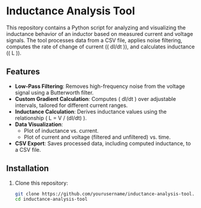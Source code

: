 # Inductance Analysis Tool

This repository contains a Python script for analyzing and visualizing the inductance behavior of an inductor based on measured current and voltage signals. The tool processes data from a CSV file, applies noise filtering, computes the rate of change of current (\( dI/dt \)), and calculates inductance (\( L \)).

## Features

- **Low-Pass Filtering**: Removes high-frequency noise from the voltage signal using a Butterworth filter.
- **Custom Gradient Calculation**: Computes \( dI/dt \) over adjustable intervals, tailored for different current ranges.
- **Inductance Calculation**: Derives inductance values using the relationship \( L = V / (dI/dt) \).
- **Data Visualization**:
  - Plot of inductance vs. current.
  - Plot of current and voltage (filtered and unfiltered) vs. time.
- **CSV Export**: Saves processed data, including computed inductance, to a CSV file.

## Installation

1. Clone this repository:
   ```bash
   git clone https://github.com/yourusername/inductance-analysis-tool.git
   cd inductance-analysis-tool
